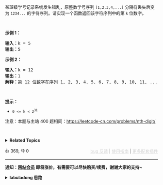 <p>某班级学号记录系统发生错乱，原整数学号序列 <code>[1,2,3,4,...]</code> 分隔符丢失后变为 <code>1234...</code> 的字符序列。请实现一个函数返回该字符序列中的第 <code>k</code> 位数字。</p>

<p>&nbsp;</p>

<p><strong>示例 1：</strong></p>

<pre>
<strong>输入：</strong>k = 5
<strong>输出：</strong>5
</pre>

<p><strong>示例 2：</strong></p>

<pre>
<strong>输入：</strong>k = 12
<strong>输出：</strong>1
<strong>解释：</strong>第 12 位数字在序列 1, 2, 3, 4, 5, 6, 7, 8, 9, 10, 11, ... 里是 1 ，它是 11 的一部分。</pre>

<p>&nbsp;</p>

<p><strong>提示：</strong></p>

<ul> 
 <li><code>0 &lt;= k &lt;&nbsp;2<sup>31</sup></code></li> 
</ul>

<p>注意：本题与主站 400 题相同：<a href="https://leetcode-cn.com/problems/nth-digit/">https://leetcode-cn.com/problems/nth-digit/</a></p>

<p>&nbsp;</p>

<details><summary><strong>Related Topics</strong></summary>数学 | 二分查找</details><br>

<div>👍 369, 👎 0<span style='float: right;'><span style='color: gray;'><a href='https://github.com/labuladong/fucking-algorithm/issues' target='_blank' style='color: lightgray;text-decoration: underline;'>bug 反馈</a> | <a href='https://labuladong.online/algo/fname.html?fname=jb插件简介' target='_blank' style='color: lightgray;text-decoration: underline;'>使用指南</a> | <a href='https://labuladong.online/algo/' target='_blank' style='color: lightgray;text-decoration: underline;'>更多配套插件</a></span></span></div>

<div id="labuladong"><hr>

**通知：[网站会员](https://labuladong.online/algo/intro/site-vip/) 即将涨价，有需要可以尽快购买/续费，谢谢大家的支持~**

<details><summary><strong>labuladong 思路</strong></summary>


<div id="labuladong_solution_zh">

## 基本思路

这道题和 [400. 第 N 位数字](/problems/nth-digit) 基本相同，只是这里的 `n` 是从 0 开始的，但数字序列也是从 0 开始的，所以只要特殊处理一下 0 就可以。具体的思路可以看我在第 400 题中写的思路提示，这里就不多说了。

</div>





<div id="solution">

## 解法代码



<div class="tab-panel"><div class="tab-nav">
<button data-tab-item="cpp" class="tab-nav-button btn " data-tab-group="default" onclick="switchTab(this)">cpp🤖</button>

<button data-tab-item="python" class="tab-nav-button btn " data-tab-group="default" onclick="switchTab(this)">python🤖</button>

<button data-tab-item="java" class="tab-nav-button btn active" data-tab-group="default" onclick="switchTab(this)">java🟢</button>

<button data-tab-item="go" class="tab-nav-button btn " data-tab-group="default" onclick="switchTab(this)">go🤖</button>

<button data-tab-item="javascript" class="tab-nav-button btn " data-tab-group="default" onclick="switchTab(this)">javascript🤖</button>
</div><div class="tab-content">
<div data-tab-item="cpp" class="tab-item " data-tab-group="default"><div class="highlight">

```cpp
// 注意：cpp 代码由 chatGPT🤖 根据我的 java 代码翻译。
// 本代码暂未通过力扣的验证，如有错误，请参照我写的 java 代码对比查看。我正在手动验证这部分代码...

class Solution {
public:
    int findNthDigit(int n) {
        if (n == 0) {
            return 0;
        }
        return findNthDigit_100(n);
    }

    // 第 400 题的解法代码
    int findNthDigit_400(int n) {
        // 位数（一位数，两位数...）
        int digit = 1;
        // 1,10,100, 1000 这样的后缀
        long base = 1;

        while (n > 9 * base * digit) {
            n -= 9 * base * digit;
            base *= 10;
            digit++;
        }

        // 此时假设 base = 1000，那么说明 n 是 100~999 中的某个三位数的某一位
        // 哪个三位数呢？这样算：
        long val = base + (n - 1) / digit;
        // 是这个三位数的第几位呢？这样算：
        int index = (n - 1) % digit;

        // 怎么把 val 的第 index 这一位数字抠出来呢？这样算：
        return (to_string(val))[index] - '0';
    }

    int findNthDigit_100(int n) {
        // 按位计数是从 0 开始的，故需先 -1
        n--;

        for (int bit = 1; bit <= 11; bit++) {
            int firstNum = pow(10, bit - 1);
            int lastNum = pow(10, bit) - 1;
            int bitNums = lastNum - firstNum + 1;
            int totalNums = bitNums * bit;
            if (n < totalNums) {
                int numTimes = n / bit;
                int numIndex = n % bit;
                int targetNum = firstNum + numTimes;
                string targetStr = to_string(targetNum);
                return targetStr[numIndex] - '0';
            }
            n -= totalNums;
        }
        return -1;
    }
};
```

</div></div>

<div data-tab-item="python" class="tab-item " data-tab-group="default"><div class="highlight">

```python
# 注意：python 代码由 chatGPT🤖 根据我的 java 代码翻译。
# 本代码暂未通过力扣的验证，如有错误，请参照我写的 java 代码对比查看。我正在手动验证这部分代码...

class Solution:
    def findNthDigit(self, n: int) -> int:
        if n == 0:
            return 0
        return self.findNthDigit_400(n)

    # 第 400 题的解法代码
    def findNthDigit_400(self, n: int) -> int:
        # 位数（一位数，两位数...）
        digit = 1
        # 1,10,100, 1000 这样的后缀
        base = 1

        while n > 9 * base * digit:
            n -= 9 * base * digit
            base *= 10
            digit += 1

        # 此时假设 base = 1000，那么说明 n 是 100~999 中的某个三位数的某一位
        # 哪个三位数呢？这样算：
        val = base + (n - 1) // digit
        # 是这个三位数的第几位呢？这样算：
        index = (n - 1) % digit

        # 怎么把 val 的第 index 这一位数字抠出来呢？这样算：
        return int(str(val)[index])
```

</div></div>

<div data-tab-item="java" class="tab-item active" data-tab-group="default"><div class="highlight">

```java
class Solution {
    public int findNthDigit(int n) {
        if (n == 0) {
            return 0;
        }
        return findNthDigit_100(n);
    }

    // 第 400 题的解法代码
    int findNthDigit_400(int n) {
        // 位数（一位数，两位数...）
        int digit = 1;
        // 1,10,100, 1000 这样的后缀
        long base = 1;

        while (n > 9 * base * digit) {
            n -= 9 * base * digit;
            base *= 10;
            digit++;
        }

        // 此时假设 base = 1000，那么说明 n 是 100~999 中的某个三位数的某一位
        // 哪个三位数呢？这样算：
        long val = base + (n - 1) / digit;
        // 是这个三位数的第几位呢？这样算：
        int index = (n - 1) % digit;

        // 怎么把 val 的第 index 这一位数字抠出来呢？这样算：
        return ("" + val).charAt(index) - '0';
    }
}
```

</div></div>

<div data-tab-item="go" class="tab-item " data-tab-group="default"><div class="highlight">

```go
// 注意：go 代码由 chatGPT🤖 根据我的 java 代码翻译。
// 本代码暂未通过力扣的验证，如有错误，请参照我写的 java 代码对比查看。我正在手动验证这部分代码...

import "strconv"

func findNthDigit(n int) int {
	if n == 0 {
		return 0
	}
	return findNthDigit400(n)
}

// 第 400 题的解法代码
func findNthDigit400(n int) int {
	// 位数（一位数，两位数...）
	digit := 1
	// 1,10,100, 1000 这样的后缀
	base := 1
	for n > 9*base*digit {
		n -= 9 * base * digit
		base *= 10
		digit++
	}

	// 此时假设 base = 1000，那么说明 n 是 100~999 中的某个三位数的某一位
	// 哪个三位数呢？这样算：
	val := base + (n-1)/digit
	// 是这个三位数的第几位呢？这样算：
	index := (n - 1) % digit
	// 怎么把 val 的第 index 这一位数字抠出来呢？这样算：
	return int(strconv.Itoa(val)[index] - '0')
}
```

</div></div>

<div data-tab-item="javascript" class="tab-item " data-tab-group="default"><div class="highlight">

```javascript
// 注意：javascript 代码由 chatGPT🤖 根据我的 java 代码翻译。
// 本代码暂未通过力扣的验证，如有错误，请参照我写的 java 代码对比查看。我正在手动验证这部分代码...

/**
 * @param {number} n
 * @return {number}
 */
var findNthDigit = function(n) {
    if (n == 0) {
        return 0;
    }
    return findNthDigit_100(n);
};

// 第 400 题的解法代码
var findNthDigit_400 = function(n) {
    // 位数（一位数，两位数...）
    var digit = 1;
    // 1,10,100, 1000 这样的后缀
    var base = 1;

    while (n > 9 * base * digit) {
        n -= 9 * base * digit;
        base *= 10;
        digit++;
    }

    // 此时假设 base = 1000，那么说明 n 是 100~999 中的某个三位数的某一位
    // 哪个三位数呢？这样算：
    var val = base + Math.floor((n - 1) / digit);
    // 是这个三位数的第几位呢？这样算：
    var index = (n - 1) % digit;

    // 怎么把 val 的第 index 这一位数字抠出来呢？这样算：
    return parseInt(("" + val).charAt(index));
};
```

</div></div>
</div></div>

</div>
</details>
</div>

